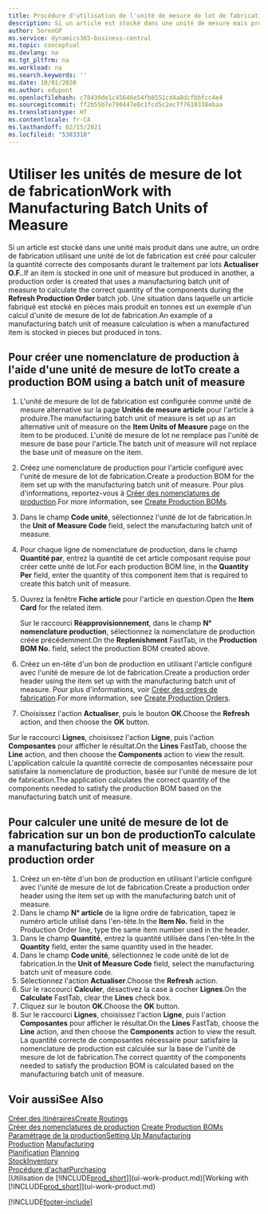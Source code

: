 ```yaml
---
title: Procédure d'utilisation de l'unité de mesure de lot de fabrication | Microsoft Docs
description: Si un article est stocké dans une unité de mesure mais produit dans une autre, le bon de production doit utiliser une unité de mesure de lot de fabrication pour calculer la quantité correcte des composantes. Une situation dans laquelle un article fabriqué est stocké en pièces mais produit en tonnes est un exemple d'un calcul d'unité de mesure de lot de fabrication.
author: SorenGP
ms.service: dynamics365-business-central
ms.topic: conceptual
ms.devlang: na
ms.tgt_pltfrm: na
ms.workload: na
ms.search.keywords: ''
ms.date: 10/01/2020
ms.author: edupont
ms.openlocfilehash: c78430de1c45646e54fb8551cd4a8dcfbbfcc4e4
ms.sourcegitcommit: ff2b55b7e790447e0c1fcd5c2ec7f7610338ebaa
ms.translationtype: HT
ms.contentlocale: fr-CA
ms.lasthandoff: 02/15/2021
ms.locfileid: "5383310"
---
```

# <a name="work-with-manufacturing-batch-units-of-measure"></a><span data-ttu-id="74d19-104">Utiliser les unités de mesure de lot de fabrication</span><span class="sxs-lookup"><span data-stu-id="74d19-104">Work with Manufacturing Batch Units of Measure</span></span>
<span data-ttu-id="74d19-105">Si un article est stocké dans une unité mais produit dans une autre, un ordre de fabrication utilisant une unité de lot de fabrication est créé pour calculer la quantité correcte des composants durant le traitement par lots **Actualiser O.F.**.</span><span class="sxs-lookup"><span data-stu-id="74d19-105">If an item is stocked in one unit of measure but produced in another, a production order is created that uses a manufacturing batch unit of measure to calculate the correct quantity of the components during the **Refresh Production Order** batch job.</span></span> <span data-ttu-id="74d19-106">Une situation dans laquelle un article fabriqué est stocké en pièces mais produit en tonnes est un exemple d'un calcul d'unité de mesure de lot de fabrication.</span><span class="sxs-lookup"><span data-stu-id="74d19-106">An example of a manufacturing batch unit of measure calculation is when a manufactured item is stocked in pieces but produced in tons.</span></span>  

## <a name="to-create-a-production-bom-using-a-batch-unit-of-measure"></a><span data-ttu-id="74d19-107">Pour créer une nomenclature de production à l'aide d'une unité de mesure de lot</span><span class="sxs-lookup"><span data-stu-id="74d19-107">To create a production BOM using a batch unit of measure</span></span>  
1.  <span data-ttu-id="74d19-108">L'unité de mesure de lot de fabrication est configurée comme unité de mesure alternative sur la page **Unités de mesure article** pour l'article à produire.</span><span class="sxs-lookup"><span data-stu-id="74d19-108">The manufacturing batch unit of measure is set up as an alternative unit of measure on the **Item Units of Measure** page on the item to be produced.</span></span> <span data-ttu-id="74d19-109">L'unité de mesure de lot ne remplace pas l'unité de mesure de base pour l'article.</span><span class="sxs-lookup"><span data-stu-id="74d19-109">The batch unit of measure will not replace the base unit of measure on the item.</span></span>  
2.  <span data-ttu-id="74d19-110">Créez une nomenclature de production pour l'article configuré avec l'unité de mesure de lot de fabrication.</span><span class="sxs-lookup"><span data-stu-id="74d19-110">Create a production BOM for the item set up with the manufacturing batch unit of measure.</span></span> <span data-ttu-id="74d19-111">Pour plus d'informations, reportez-vous à [Créer des nomenclatures de production](production-how-to-create-production-boms.md).</span><span class="sxs-lookup"><span data-stu-id="74d19-111">For more information, see [Create Production BOMs](production-how-to-create-production-boms.md).</span></span>  
3.  <span data-ttu-id="74d19-112">Dans le champ **Code unité**, sélectionnez l'unité de lot de fabrication.</span><span class="sxs-lookup"><span data-stu-id="74d19-112">In the **Unit of Measure Code** field, select the manufacturing batch unit of measure.</span></span>  
4.  <span data-ttu-id="74d19-113">Pour chaque ligne de nomenclature de production, dans le champ **Quantité par**, entrez la quantité de cet article composant requise pour créer cette unité de lot.</span><span class="sxs-lookup"><span data-stu-id="74d19-113">For each production BOM line, in the **Quantity Per** field, enter the quantity of this component item that is required to create this batch unit of measure.</span></span>  
5.  <span data-ttu-id="74d19-114">Ouvrez la fenêtre **Fiche article** pour l'article en question.</span><span class="sxs-lookup"><span data-stu-id="74d19-114">Open the **Item Card** for the related item.</span></span>  

    <span data-ttu-id="74d19-115">Sur le raccourci **Réapprovisionnement**, dans le champ **N° nomenclature production**, sélectionnez la nomenclature de production créée précédemment.</span><span class="sxs-lookup"><span data-stu-id="74d19-115">On the **Replenishment** FastTab, in the **Production BOM No.** field, select the production BOM created above.</span></span>  
6.  <span data-ttu-id="74d19-116">Créez un en-tête d'un bon de production en utilisant l'article configuré avec l'unité de mesure de lot de fabrication.</span><span class="sxs-lookup"><span data-stu-id="74d19-116">Create a production order header using the item set up with the manufacturing batch unit of measure.</span></span> <span data-ttu-id="74d19-117">Pour plus d'informations, voir [Créer des ordres de fabrication](production-how-to-create-production-orders.md).</span><span class="sxs-lookup"><span data-stu-id="74d19-117">For more information, see [Create Production Orders](production-how-to-create-production-orders.md).</span></span>  
7.  <span data-ttu-id="74d19-118">Choisissez l'action **Actualiser**, puis le bouton **OK**.</span><span class="sxs-lookup"><span data-stu-id="74d19-118">Choose the **Refresh** action, and then choose  the **OK** button.</span></span>  

<span data-ttu-id="74d19-119">Sur le raccourci **Lignes**, choisissez l'action **Ligne**, puis l'action **Composantes** pour afficher le résultat.</span><span class="sxs-lookup"><span data-stu-id="74d19-119">On the **Lines** FastTab, choose the **Line** action, and then choose the **Components** action to view the result.</span></span> <span data-ttu-id="74d19-120">L'application calcule la quantité correcte de composantes nécessaire pour satisfaire la nomenclature de production, basée sur l'unité de mesure de lot de fabrication.</span><span class="sxs-lookup"><span data-stu-id="74d19-120">The application calculates the correct quantity of the components needed to satisfy the production BOM based on the manufacturing batch unit of measure.</span></span>  

## <a name="to-calculate-a-manufacturing-batch-unit-of-measure-on-a-production-order"></a><span data-ttu-id="74d19-121">Pour calculer une unité de mesure de lot de fabrication sur un bon de production</span><span class="sxs-lookup"><span data-stu-id="74d19-121">To calculate a manufacturing batch unit of measure on a production order</span></span>  
1.  <span data-ttu-id="74d19-122">Créez un en-tête d'un bon de production en utilisant l'article configuré avec l'unité de mesure de lot de fabrication.</span><span class="sxs-lookup"><span data-stu-id="74d19-122">Create a production order header using the item set up with the manufacturing batch unit of measure.</span></span>  
2.  <span data-ttu-id="74d19-123">Dans le champ **N° article** de la ligne ordre de fabrication, tapez le numéro article utilisé dans l'en-tête.</span><span class="sxs-lookup"><span data-stu-id="74d19-123">In the **Item No.** field in the Production Order line, type the same item number used in the header.</span></span>  
3.  <span data-ttu-id="74d19-124">Dans le champ **Quantité**, entrez la quantité utilisée dans l'en-tête.</span><span class="sxs-lookup"><span data-stu-id="74d19-124">In the **Quantity** field, enter the same quantity used in the header.</span></span>  
4.  <span data-ttu-id="74d19-125">Dans le champ **Code unité**, sélectionnez le code unité de lot de fabrication.</span><span class="sxs-lookup"><span data-stu-id="74d19-125">In the **Unit of Measure Code** field, select the manufacturing batch unit of measure code.</span></span>  
5.  <span data-ttu-id="74d19-126">Sélectionnez l'action **Actualiser**.</span><span class="sxs-lookup"><span data-stu-id="74d19-126">Choose the **Refresh** action.</span></span>
6.  <span data-ttu-id="74d19-127">Sur le raccourci **Calculer**, désactivez la case à cocher **Lignes**.</span><span class="sxs-lookup"><span data-stu-id="74d19-127">On the **Calculate** FastTab, clear the **Lines** check box.</span></span>  
7.  <span data-ttu-id="74d19-128">Cliquez sur le bouton **OK**.</span><span class="sxs-lookup"><span data-stu-id="74d19-128">Choose the **OK** button.</span></span>  
8.  <span data-ttu-id="74d19-129">Sur le raccourci **Lignes**, choisissez l'action **Ligne**, puis l'action **Composantes** pour afficher le résultat.</span><span class="sxs-lookup"><span data-stu-id="74d19-129">On the **Lines** FastTab, choose the **Line** action, and then choose the **Components** action to view the result.</span></span> <span data-ttu-id="74d19-130">La quantité correcte de composantes nécessaire pour satisfaire la nomenclature de production est calculée sur la base de l'unité de mesure de lot de fabrication.</span><span class="sxs-lookup"><span data-stu-id="74d19-130">The correct quantity of the components needed to satisfy the production BOM is calculated based on the manufacturing batch unit of measure.</span></span>  

## <a name="see-also"></a><span data-ttu-id="74d19-131">Voir aussi</span><span class="sxs-lookup"><span data-stu-id="74d19-131">See Also</span></span>  
[<span data-ttu-id="74d19-132">Créer des itinéraires</span><span class="sxs-lookup"><span data-stu-id="74d19-132">Create Routings</span></span>](production-how-to-create-routings.md)  
<span data-ttu-id="74d19-133">[Créer des nomenclatures de production](production-how-to-create-production-boms.md)   </span><span class="sxs-lookup"><span data-stu-id="74d19-133">[Create Production BOMs](production-how-to-create-production-boms.md)   </span></span>  
[<span data-ttu-id="74d19-134">Paramétrage de la production</span><span class="sxs-lookup"><span data-stu-id="74d19-134">Setting Up Manufacturing</span></span>](production-configure-production-processes.md)  
<span data-ttu-id="74d19-135">[Production](production-manage-manufacturing.md)  </span><span class="sxs-lookup"><span data-stu-id="74d19-135">[Manufacturing](production-manage-manufacturing.md)  </span></span>  
<span data-ttu-id="74d19-136">[Planification](production-planning.md) </span><span class="sxs-lookup"><span data-stu-id="74d19-136">[Planning](production-planning.md) </span></span>  
[<span data-ttu-id="74d19-137">Stock</span><span class="sxs-lookup"><span data-stu-id="74d19-137">Inventory</span></span>](inventory-manage-inventory.md)  
[<span data-ttu-id="74d19-138">Procédure d'achat</span><span class="sxs-lookup"><span data-stu-id="74d19-138">Purchasing</span></span>](purchasing-manage-purchasing.md)  
<span data-ttu-id="74d19-139">[Utilisation de [!INCLUDE[prod_short](includes/prod_short.md)]](ui-work-product.md)</span><span class="sxs-lookup"><span data-stu-id="74d19-139">[Working with [!INCLUDE[prod_short](includes/prod_short.md)]](ui-work-product.md)</span></span>  


[!INCLUDE[footer-include](includes/footer-banner.md)]